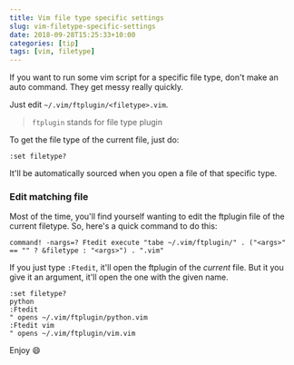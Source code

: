 ```yaml
---
title: Vim file type specific settings
slug: vim-filetype-specific-settings
date: 2018-09-28T15:25:33+10:00
categories: [tip]
tags: [vim, filetype]
---
```


If you want to run some vim script for a specific file type, don't make an
auto command. They get messy really quickly.

Just edit `~/.vim/ftplugin/<filetype>.vim`.

> `ftplugin` stands for file type plugin

To get the file type of the current file, just do:

```
:set filetype?
```

It'll be automatically sourced when you open a file of that specific type.

### Edit matching file

Most of the time, you'll find yourself wanting to edit the ftplugin file of the
current filetype. So, here's a quick command to do this:

```vim
command! -nargs=? Ftedit execute "tabe ~/.vim/ftplugin/" . ("<args>" == "" ? &filetype : "<args>") . ".vim"
```

If you just type `:Ftedit`, it'll open the ftplugin of the *current* file.
But it you give it an argument, it'll open the one with the given name.

```
:set filetype?
python
:Ftedit
" opens ~/.vim/ftplugin/python.vim
:Ftedit vim
" opens ~/.vim/ftplugin/vim.vim
```

Enjoy :smile:
